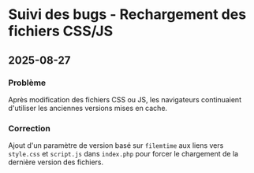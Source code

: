 # Suivi des bugs - Rechargement des fichiers CSS/JS

## 2025-08-27
### Problème
Après modification des fichiers CSS ou JS, les navigateurs continuaient d'utiliser les anciennes versions mises en cache.

### Correction
Ajout d'un paramètre de version basé sur `filemtime` aux liens vers `style.css` et `script.js` dans `index.php` pour forcer le chargement de la dernière version des fichiers.
